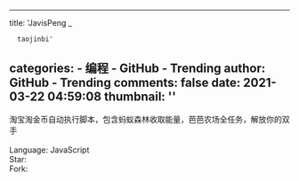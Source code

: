 
---
title: 'JavisPeng _

      taojinbi'
categories: 
    - 编程
    - GitHub - Trending
author: GitHub - Trending
comments: false
date: 2021-03-22 04:59:08
thumbnail: ''
---

<div>   
淘宝淘金币自动执行脚本，包含蚂蚁森林收取能量，芭芭农场全任务，解放你的双手
    <br>
                            <br>Language: JavaScript
                            <br>Star: 
                            <br>Fork:   
</div>
            